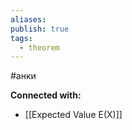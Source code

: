 ```yaml
---
aliases: 
publish: true
tags:
  - theorem
---
```

#анки















**Connected with:**
- [[Expected Value E(X)]]

